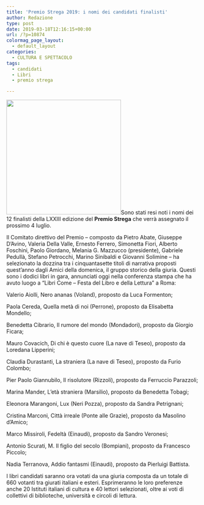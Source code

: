 ```yaml
---
title: 'Premio Strega 2019: i nomi dei candidati finalisti'
author: Redazione
type: post
date: 2019-03-18T12:16:15+00:00
url: /?p=10874
colormag_page_layout:
  - default_layout
categories:
  - CULTURA E SPETTACOLO
tags:
  - candidati
  - Libri
  - premio strega

---
```

<img decoding="async" loading="lazy" class="alignleft size-medium wp-image-10878" src="https://progressonline.it/wp-content/uploads/2019/03/bSCFlk78_400x400-300x300.png" alt="" width="300" height="300" />Sono stati resi noti i nomi dei 12 finalisti della LXXIII edizione del **Premio Strega** che verrà assegnato il prossimo 4 luglio.

Il Comitato direttivo del Premio &#8211; composto da Pietro Abate, Giuseppe D&#8217;Avino, Valeria Della Valle, Ernesto Ferrero, Simonetta Fiori, Alberto Foschini, Paolo Giordano, Melania G. Mazzucco (presidente), Gabriele Pedullà, Stefano Petrocchi, Marino Sinibaldi e Giovanni Solimine &#8211; ha selezionato la dozzina tra i cinquantasette titoli di narrativa proposti quest&#8217;anno dagli Amici della domenica, il gruppo storico della giuria. Questi sono i dodici libri in gara, annunciati oggi nella conferenza stampa che ha avuto luogo a &#8220;Libri Come &#8211; Festa del Libro e della Lettura&#8221; a Roma:

Valerio Aiolli, Nero ananas (Voland), proposto da Luca Formenton;

Paola Cereda, Quella metà di noi (Perrone), proposto da Elisabetta Mondello;

Benedetta Cibrario, Il rumore del mondo (Mondadori), proposto da Giorgio Ficara;

Mauro Covacich, Di chi è questo cuore (La nave di Teseo), proposto da Loredana Lipperini;

Claudia Durastanti, La straniera (La nave di Teseo), proposto da Furio Colombo;

Pier Paolo Giannubilo, Il risolutore (Rizzoli), proposto da Ferruccio Parazzoli;

Marina Mander, L&#8217;età straniera (Marsilio), proposto da Benedetta Tobagi;

Eleonora Marangoni, Lux (Neri Pozza), proposto da Sandra Petrignani;

Cristina Marconi, Città irreale (Ponte alle Grazie), proposto da Masolino d&#8217;Amico;

Marco Missiroli, Fedeltà (Einaudi), proposto da Sandro Veronesi;

Antonio Scurati, M. Il figlio del secolo (Bompiani), proposto da Francesco Piccolo;

Nadia Terranova, Addio fantasmi (Einaudi), proposto da Pierluigi Battista.

I libri candidati saranno ora votati da una giuria composta da un totale di 660 votanti tra giurati italiani e esteri. Esprimeranno le loro preferenze anche 20 Istituti italiani di cultura e 40 lettori selezionati, oltre ai voti di collettivi di biblioteche, università e circoli di lettura.